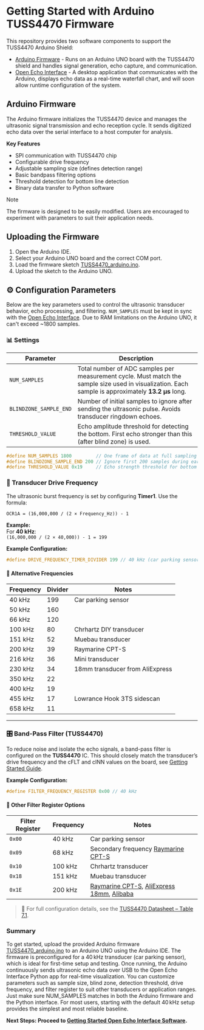 
# Getting Started with Arduino TUSS4470 Firmware

This repository provides two software components to support the TUSS4470 Arduino Shield:
- [Arduino Firmware](arduino/TUSS4470_arduino/TUSS4470_arduino.ino) - Runs on an Arduino UNO board with the TUSS4470 shield and handles signal generation, echo capture, and communication.
- [Open Echo Interface](echo_interface.py) - A desktop application that communicates with the Arduino, displays echo data as a real-time waterfall chart, and will soon allow runtime configuration of the system.


## Arduino Firmware
The Arduino firmware initializes the TUSS4470 device and manages the ultrasonic signal transmission and echo reception cycle. It sends digitized echo data over the serial interface to a host computer for analysis.

<b/>Key Features</b>
- SPI communication with TUSS4470 chip
- Configurable drive frequency
- Adjustable sampling size (defines detection range)
- Basic bandpass filtering options
- Threshold detection for bottom line detection
- Binary data transfer to Python software

> [!NOTE]
> The firmware is designed to be easily modified. Users are encouraged to experiment with parameters to suit their application needs.

## Uploading the Firmware
1. Open the Arduino IDE.
2. Select your Arduino UNO board and the correct COM port.
4. Load the firmware sketch [TUSS4470_arduino.ino](arduino/TUSS4470_arduino/TUSS4470_arduino.ino).
5. Upload the sketch to the Arduino UNO.


## ⚙️ Configuration Parameters
Below are the key parameters used to control the ultrasonic transducer behavior, echo processing, and filtering. `NUM_SAMPLES` must be kept in sync with the [Open Echo Interface](echo_interface.py). Due to RAM limitations on the Arduino UNO, it can't exceed ~1800 samples.

### 📊 Settings

| Parameter               | Description                                                                                           |
|------------------------|-------------------------------------------------------------------------------------------------------|
| `NUM_SAMPLES`          | Total number of ADC samples per measurement cycle. Must match the sample size used in visualization. Each sample is approximately **13.2 µs** long. |
| `BLINDZONE_SAMPLE_END` | Number of initial samples to ignore after sending the ultrasonic pulse. Avoids transducer ringdown echoes. |
| `THRESHOLD_VALUE`      | Echo amplitude threshold for detecting the bottom. First echo stronger than this (after blind zone) is used. |

```cpp
#define NUM_SAMPLES 1800         // One frame of data at full sampling speed (~24 ms) -> in water ~18m -> in air ~4m
#define BLINDZONE_SAMPLE_END 200 // Ignore first 200 samples during early transducer ringdown
#define THRESHOLD_VALUE 0x19     // Echo strength threshold for bottom or obstacle detection
```

### 📡 Transducer Drive Frequency

The ultrasonic burst frequency is set by configuring **Timer1**. Use the formula:

`OCR1A = (16,000,000 / (2 × Frequency_Hz)) - 1`

**Example:**  
For **40 kHz**:  
`(16,000,000 / (2 × 40,000)) - 1 = 199`

**Example Configuration:**

```cpp
#define DRIVE_FREQUENCY_TIMER_DIVIDER 199 // 40 kHz (car parking sensor)
```
#### 🔧 Alternative Frequencies

| Frequency | Divider | Notes                                     |
|-----------|---------|-------------------------------------------|
| 40 kHz    | 199     | Car parking sensor                        |
| 50 kHz    | 160     |                                           |
| 66 kHz    | 120     |                                           |
| 100 kHz   | 80      | Chrhartz DIY transducer                   |
| 151 kHz   | 52      | Muebau transducer                         |
| 200 kHz   | 39      | Raymarine CPT-S                           |
| 216 kHz   | 36      | Mini transducer                           |
| 230 kHz   | 34      | 18mm transducer from AliExpress           |
| 350 kHz   | 22      |                                           |
| 400 kHz   | 19      |                                           |
| 455 kHz   | 17      | Lowrance Hook 3TS sidescan                |
| 658 kHz   | 11      |                                           |

---

### 🎛️ Band-Pass Filter (TUSS4470)

To reduce noise and isolate the echo signals, a band-pass filter is configured on the **TUSS4470** IC. This should closely match the transducer’s drive frequency and the cFLT and cINN values on the board, see [Getting Started Guide](README.md#custom-capacitor-configuration).

**Example Configuration:**

```cpp
#define FILTER_FREQUENCY_REGISTER 0x00 // 40 kHz
```

#### 🧪 Other Filter Register Options

| Filter Register | Frequency | Notes                                  |
|-----------------|-----------|----------------------------------------|
| `0x00`          | 40 kHz    | Car parking sensor                     |
| `0x09`          | 68 kHz    | Secondary frequency [Raymarine CPT-S](https://www.raymarine.com/de-de/unsere-produkte/fischfinder-und-sonarmodule/fischfindergeber/cpt-s-durchbruchgeber)  |
| `0x10`          | 100 kHz   | Chrhartz transducer                        |
| `0x18`          | 151 kHz   | Muebau transducer                      |
| `0x1E`          | 200 kHz   | [Raymarine CPT-S](https://www.raymarine.com/de-de/unsere-produkte/fischfinder-und-sonarmodule/fischfindergeber/cpt-s-durchbruchgeber), [AliExpress 18mm](https://de.aliexpress.com/item/1005006007865920.html), [Alibaba](https://www.alibaba.com/product-detail/Range-customization-lakes-river-surveys-no_1600829423846.html)    |


> 📖 For full configuration details, see the [TUSS4470 Datasheet – Table 7.1](https://www.ti.com/lit/ds/symlink/tuss4470.pdf).

### Summary

To get started, upload the provided Arduino firmware [TUSS4470_arduino.ino](arduino/TUSS4470_arduino/TUSS4470_arduino.ino) to an Arduino UNO using the Arduino IDE. The firmware is preconfigured for a 40 kHz transducer (car parking sensor), which is ideal for first-time setup and testing. Once running, the Arduino continuously sends ultrasonic echo data over USB to the Open Echo Interface Python app for real-time visualization. You can customize parameters such as sample size, blind zone, detection threshold, drive frequency, and filter register to suit other transducers or application ranges. Just make sure NUM_SAMPLES matches in both the Arduino firmware and the Python interface. For most users, starting with the default 40 kHz setup provides the simplest and most reliable baseline.

<b/>Next Steps: Proceed to [Getting Started Open Echo Interface Software](getting_started_interface.md).</b>
